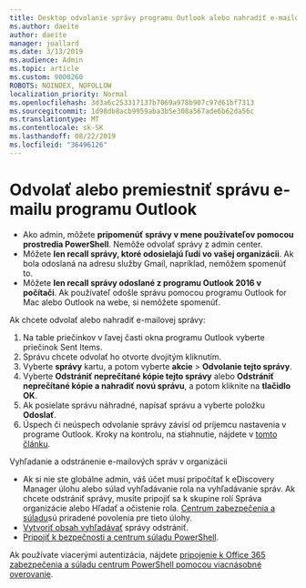 ```yaml
---
title: Desktop odvolanie správy programu Outlook alebo nahradiť e-mailovej správy
ms.author: daeite
author: daeite
manager: joallard
ms.date: 3/13/2019
ms.audience: Admin
ms.topic: article
ms.custom: 9000260
ROBOTS: NOINDEX, NOFOLLOW
localization_priority: Normal
ms.openlocfilehash: 3d3a6c253317137b7069a978b907c97d61bf7313
ms.sourcegitcommit: 1d98db8acb9959aba3b5e308a567ade6b62da56c
ms.translationtype: MT
ms.contentlocale: sk-SK
ms.lasthandoff: 08/22/2019
ms.locfileid: "36496126"
---
```

# <a name="recall-or-replace-an-outlook-email-message"></a>Odvolať alebo premiestniť správu e-mailu programu Outlook

- Ako admin, môžete **pripomenúť správy v mene používateľov pomocou prostredia PowerShell**. Nemôže odvolať správy z admin center.
- Môžete **len recall správy, ktoré odosielajú ľudí vo vašej organizácii**. Ak bola odoslaná na adresu služby Gmail, napríklad, nemôžem spomenúť to.
- Môžete **len recall správy odoslané z programu Outlook 2016 v počítači**. Ak používateľ odošle správu pomocou programu Outlook for Mac alebo Outlook na webe, si nemôžete spomenúť.

Ak chcete odvolať alebo nahradiť e-mailovej správy:

1. Na table priečinkov v ľavej časti okna programu Outlook vyberte priečinok Sent Items.
1. Správu chcete odvolať ho otvorte dvojitým kliknutím.
1. Vyberte **správy** kartu, a potom vyberte **akcie** > **Odvolanie tejto správy**.
1. Vyberte **Odstrániť neprečítané kópie tejto správy** alebo **Odstrániť neprečítané kópie a nahradiť novú správu**, a potom kliknite na **tlačidlo OK**.
1. Ak posielate správu náhradné, napísať správu a vyberte položku **Odoslať**.
1. Úspech či neúspech odvolanie správy závisí od príjemcu nastavenia v programe Outlook. Kroky na kontrolu, na stiahnutie, nájdete v [tomto článku](https://support.office.com/article/35027f88-d655-4554-b4f8-6c0729a723a0).

Vyhľadanie a odstránenie e-mailových správ v organizácii

- Ak si nie ste globálne admin, váš účet musí pripočítať k eDiscovery Manager úlohu alebo súlad vyhľadávanie rola na vyhľadávanie správ. Ak chcete odstrániť správy, musíte pripojiť sa k skupine rolí Správa organizácie alebo Hľadať a očistenie rola. [Centrum zabezpečenia a súladu](https://go.microsoft.com/fwlink/?linkid=2083731)sú priradené povolenia pre tieto úlohy.
- [Vytvoriť obsah vyhľadávať](https://docs.microsoft.com/office365/securitycompliance/content-search) správy odstrániť.
- [Pripojiť k bezpečnosti a centrum súladu PowerShell](https://docs.microsoft.com/powershell/exchange/office-365-scc/connect-to-scc-powershell/connect-to-scc-powershell?view=exchange-ps).

Ak používate viacerými autentizácia, nájdete [pripojenie k Office 365 zabezpečenia a súladu centrum PowerShell pomocou viacnásobné overovanie](https://docs.microsoft.com/powershell/exchange/office-365-scc/connect-to-scc-powershell/mfa-connect-to-scc-powershell?view=exchange-ps).